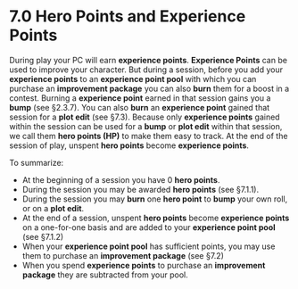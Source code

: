 # 7.0 Hero Points and Experience Points

During play your PC will earn **experience points**. **Experience Points** can be used to improve your character. But during a session, before you add your **experience points** to an **experience point pool** with which you can purchase an **improvement package** you can also **burn** them for a boost in a contest. Burning a **experience point** earned in that session gains you a **bump** (see §2.3.7). You can also **burn** an **experience point** gained that session for a **plot edit** (see §7.3). Because only **experience points** gained within the session can be used for a **bump** or **plot edit** within that session, we call them **hero points (HP)** to make them easy to track. At the end of the session of play, unspent **hero points** become **experience points**.

To summarize:

* At the beginning of a session you have 0 **hero points**.
* During the session you may be awarded **hero points** (see §7.1.1).
* During the session you may **burn** one **hero point** to **bump** your own roll, or on a **plot edit**.
* At the end of a session, unspent **hero points** become **experience points** on a one-for-one basis and are added to your **experience point pool** (see §7.1.2)
* When your **experience point pool** has sufficient points, you may use them to purchase an **improvement package** (see §7.2)
* When you spend **experience points** to purchase an **improvement package** they are subtracted from your pool.

